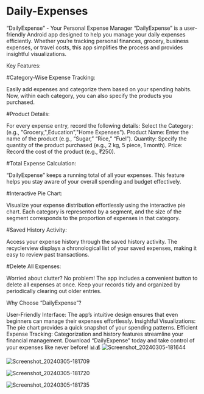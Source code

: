 # Daily-Expenses
“DailyExpense” - Your Personal Expense Manager
“DailyExpense” is a user-friendly Android app designed to help you manage your daily expenses efficiently. Whether you’re tracking personal finances, grocery, business expenses, or travel costs, this app simplifies the process and provides insightful visualizations.

Key Features:

#Category-Wise Expense Tracking:

Easily add expenses and categorize them based on your spending habits.
Now, within each category, you can also specify the products you purchased.

#Product Details:

For every expense entry, record the following details:
Select the Category: (e.g., "Grocery,",Education","Home Expenses").
Product Name: Enter the name of the product (e.g., “Sugar,” “Rice,” “Fuel”).
Quantity: Specify the quantity of the product purchased (e.g., 2 kg, 5 piece, 1 month).
Price: Record the cost of the product (e.g., ₹250).

#Total Expense Calculation:

“DailyExpense” keeps a running total of all your expenses. This feature helps you stay aware of your overall spending and budget effectively.

#Interactive Pie Chart:

Visualize your expense distribution effortlessly using the interactive pie chart.
Each category is represented by a segment, and the size of the segment corresponds to the proportion of expenses in that category.

#Saved History Activity:

Access your expense history through the saved history activity.
The recyclerview displays a chronological list of your saved expenses, making it easy to review past transactions.

#Delete All Expenses:

Worried about clutter? No problem! The app includes a convenient button to delete all expenses at once.
Keep your records tidy and organized by periodically clearing out older entries.

Why Choose “DailyExpense”?

User-Friendly Interface: The app’s intuitive design ensures that even beginners can manage their expenses effortlessly.
Insightful Visualizations: The pie chart provides a quick snapshot of your spending patterns.
Efficient Expense Tracking: Categorization and history features streamline your financial management.
Download “DailyExpense” today and take control of your expenses like never before! 📊💰
![Screenshot_20240305-181644](https://github.com/AnkurKushwaha23/Daily-Expenses/assets/157258878/e8834aed-120f-4046-91b9-46fe7c5f8fe5)

![Screenshot_20240305-181709](https://github.com/AnkurKushwaha23/Daily-Expenses/assets/157258878/898e704f-9a9e-45cd-8508-37b8fe9cd153)

![Screenshot_20240305-181720](https://github.com/AnkurKushwaha23/Daily-Expenses/assets/157258878/30311002-ea02-4794-ae19-041173fb9f7e)

![Screenshot_20240305-181735](https://github.com/AnkurKushwaha23/Daily-Expenses/assets/157258878/8f28609e-272b-4ae7-8af0-bf2a064d97e2)

